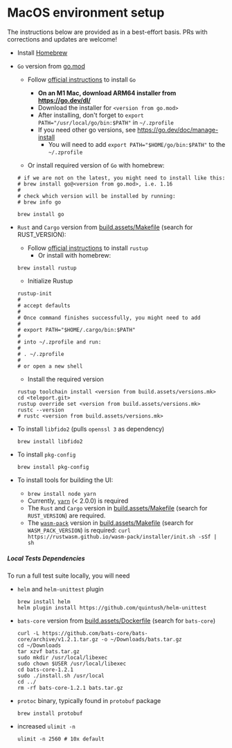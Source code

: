 # MacOS environment setup

The instructions below are provided as in a best-effort basis.
PRs with corrections and updates are welcome!

* Install [Homebrew](https://brew.sh/)
* `Go` version from
  [go.mod](https://github.com/gravitational/teleport/blob/master/go.mod#L3)

  * Follow [official instructions](https://go.dev/doc/install) to install `Go`
    * **On an M1 Mac, download ARM64 installer from https://go.dev/dl/**
    * Download the installer for `<version from go.mod>`
    * After installing, don't forget to `export PATH="/usr/local/go/bin:$PATH"` in `~/.zprofile`
    * If you need other go versions, see https://go.dev/doc/manage-install
      * You will need to add `export PATH="$HOME/go/bin:$PATH"` to the `~/.zprofile`

  * Or install required version of `Go` with homebrew:

  ```shell
  # if we are not on the latest, you might need to install like this:
  # brew install go@<version from go.mod>, i.e. 1.16
  #
  # check which version will be installed by running:
  # brew info go

  brew install go
  ````

* `Rust` and `Cargo` version from
  [build.assets/Makefile](https://github.com/gravitational/teleport/blob/master/build.assets/versions.mk#L11)
  (search for RUST_VERSION):

  * Follow [official instructions](https://www.rust-lang.org/tools/install) to install `rustup`
    * Or install with homebrew:

  ```shell
  brew install rustup
  ```

  * Initialize Rustup

  ```shell
  rustup-init
  #
  # accept defaults
  #
  # Once command finishes successfully, you might need to add
  #
  # export PATH="$HOME/.cargo/bin:$PATH"
  #
  # into ~/.zprofile and run:
  #
  # . ~/.zprofile
  #
  # or open a new shell
  ```

  * Install the required version

  ```shell
  rustup toolchain install <version from build.assets/versions.mk>
  cd <teleport.git>
  rustup override set <version from build.assets/versions.mk>
  rustc --version
  # rustc <version from build.assets/versions.mk>
  ```

* To install `libfido2` (pulls `openssl 3` as dependency)

  ```shell
  brew install libfido2
  ```

* To install `pkg-config`

  ```shell
  brew install pkg-config
  ```

* To install tools for building the UI:
  * `brew install node yarn`
  * Currently, [`yarn`](https://classic.yarnpkg.com/en/docs/install) (< 2.0.0) is required
  * The `Rust` and `Cargo` version in [build.assets/Makefile](https://github.com/gravitational/teleport/blob/master/build.assets/versions.mk#L11) (search for `RUST_VERSION`) are required.
  * The [`wasm-pack`](https://github.com/rustwasm/wasm-pack) version in [build.assets/Makefile](https://github.com/gravitational/teleport/blob/master/build.assets/versions.mk#L12) (search for `WASM_PACK_VERSION`) is required:
    `curl https://rustwasm.github.io/wasm-pack/installer/init.sh -sSf | sh`

##### Local Tests Dependencies

To run a full test suite locally, you will need

* `helm` and `helm-unittest` plugin

  ```shell
  brew install helm
  helm plugin install https://github.com/quintush/helm-unittest
  ```

* `bats-core` version from [build.assets/Dockerfile](https://github.com/gravitational/teleport/blob/master/build.assets/Dockerfile#L183) (search for `bats-core`)

  ```shell
  curl -L https://github.com/bats-core/bats-core/archive/v1.2.1.tar.gz -o ~/Downloads/bats.tar.gz
  cd ~/Downloads
  tar xzvf bats.tar.gz
  sudo mkdir /usr/local/libexec
  sudo chown $USER /usr/local/libexec
  cd bats-core-1.2.1
  sudo ./install.sh /usr/local
  cd ../
  rm -rf bats-core-1.2.1 bats.tar.gz
  ```

* `protoc` binary, typically found in `protobuf` package

  ```shell
  brew install protobuf
  ```

* increased `ulimit -n`

  ```shell
  ulimit -n 2560 # 10x default
  ```
